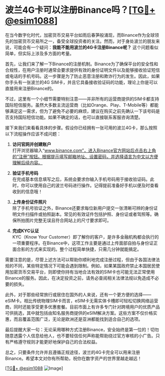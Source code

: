 # 波兰4G卡可以注册Binance吗？[[TG💪+ @esim1088](https://t.me/s/esim1088)]

在当今数字化时代，加密货币交易平台如雨后春笋般涌现，而Binance作为全球领先的加密货币交易所之一，备受全球投资者的关注。然而，对于身处波兰的朋友来说，可能会有一个疑问：**我能不能用波兰的4G卡注册Binance呢？** 这个问题看似简单，但实际上涉及多方面的考量。

首先，让我们来了解一下Binance的注册机制。Binance为了确保平台的安全性和合规性，在用户注册时通常会要求提供有效的身份证明文件以及能够接收验证短信或电话的手机号码。这一步骤是为了防止恶意注册和欺诈行为的发生。因此，如果你手头有一张波兰的4G SIM卡，并且它具备接收验证码的功能，理论上你是可以直接用来注册Binance的。

不过，这里有一个小细节需要特别注意——并非所有的运营商提供的SIM卡都支持国际短信服务。虽然大多数主流运营商（比如Orange、Play、T-Mobile等）都能够满足这一需求，但为了避免不必要的麻烦，建议在购买之前先确认一下该号码是否支持国际短信功能。如果不确定的话，也可以直接联系客服咨询清楚。

接下来我们来看看具体的步骤。假设你已经拥有一张可用的波兰4G卡，那么按照以下流程操作应该不成问题：

1. **访问官网并创建账户**  
   打开浏览器输入“www.binance.com”，进入Binance官方网站后点击右上角的“注册”按钮。根据提示填写邮箱地址、设置密码，并选择语言为中文以方便理解后续内容。

2. **验证手机号码**  
   在完成基本信息填写之后，系统会要求你输入手机号码用于接收验证码。此时，你可以使用自己的波兰号码进行操作。记得提前准备好手机以便及时查看收到的信息哦！

3. **上传身份证件照片**  
   除了手机号验证之外，Binance还要求每位新用户提交一张清晰可辨的身份证明文件扫描件或拍照副本。常见的有效证件包括护照、身份证或者驾照等。确保所拍图片完整无误且符合网站上的尺寸要求即可。

4. **完成KYC认证**  
   KYC（Know Your Customer）即了解你的客户，是许多金融机构都会执行的一项重要程序。在Binance中，这项工作主要是通过上传面部自拍与身份证正面合影的方式来实现的。整个过程简单快捷，只需几分钟就能搞定。

需要注意的是，尽管上述方法可以帮助你顺利地完成注册过程，但由于各国法律法规的不同，某些特定情况下可能会遇到限制。例如，如果某国政府禁止本国居民使用加密货币交易平台，则即使你持有当地合法有效的SIM卡也可能无法正常使用Binance的服务。因此，在决定投资之前，请务必查阅相关法律法规以免造成不必要的损失。

此外，对于那些经常旅行或居住在国外的人来说，还有一个更方便的选择——eSIM卡。相比传统物理SIM卡而言，eSIM卡无需实体卡槽即可轻松切换网络运营商，同时还能享受更多优惠套餐。目前市面上有许多专门针对跨境用户的优质产品可供挑选，其中就包括由知名服务商提供的eSIM解决方案。这些方案不仅价格实惠，而且覆盖范围广泛，无论是欧洲还是亚洲都能找到适合自己的选项。

最后提醒大家一句：无论采用哪种方式注册Binance，安全始终是第一位的！切勿随意透露个人信息给他人，也不要轻信任何声称能帮助绕过官方审核的小广告。只有严格遵守规则才能更好地保护自己的合法权益。

总之，只要条件允许并且遵循正规途径，波兰的4G卡完全可以用来注册Binance。希望本文对你有所帮助，祝你在数字资产的世界里越走越远！  

[[TG💪+ @esim1088](https://t.me/s/esim1088) ![Image](https://i.postimg.cc/4NQfJmqS/Snipaste-2025-05-13-00-14-12.png)]